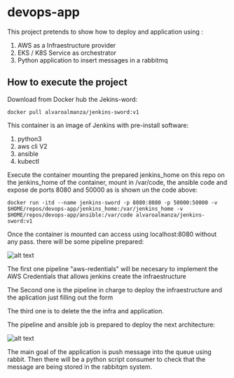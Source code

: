 # devops-app

This project pretends to show how to deploy and application using :

1. AWS as a Infraestructure provider
2. EKS / K8S Service as orchestrator
3. Python application to insert messages in a rabbitmq


## How to execute the project

Download from Docker hub the Jekins-word:

```docker pull alvaroalmanza/jenkins-sword:v1```

This container is an image of Jenkins with pre-install software:

1. python3
2. aws cli V2
3. ansible
4. kubectl

Execute the container mounting the prepared jenkins_home on this repo on the jenkins_home of the container, mount in /var/code, the ansible code and expose de ports 8080 and 50000 as is shown un the code above:

```docker run -itd --name jenkins-sword -p 8080:8080 -p 50000:50000 -v $HOME/repos/devops-app/jenkins_home:/var/jenkins_home -v $HOME/repos/devops-app/ansible:/var/code alvaroalmanza/jenkins-sword:v1```


Once the container is mounted can access using localhost:8080 without any pass. there will be some pipeline prepared:

![alt text](https://github.com/alvaroalmanza88/devops-app/blob/main/images/image1.png)



The first one pipeline "aws-redentials" will be necesary to implement the AWS Credentials that allows jenkins create the infraestructure


The Second one is the pipeline in charge to deploy the infraestructure and the aplication just filling  out the form

The third one is to delete the the infra and application.

The pipeline and ansible job is prepared to deploy the next architecture:


![alt text](https://github.com/alvaroalmanza88/devops-app/blob/main/images/image2.png)


The main goal of the application is push message into the queue using rabbit. Then there will be a python script consumer to check that the message are being stored in the rabbitqm system.
